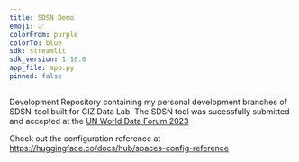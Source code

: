 ```yaml
---
title: SDSN Demo
emoji: 📈
colorFrom: purple
colorTo: blue
sdk: streamlit
sdk_version: 1.10.0
app_file: app.py
pinned: false
---
```

Development Repository containing my personal development branches of SDSN-tool built for GIZ Data Lab. The SDSN tool was sucessfully submitted and accepted at the [UN World Data Forum 2023](https://unstats.un.org/unsd/undataforum/index.html)

Check out the configuration reference at https://huggingface.co/docs/hub/spaces-config-reference



